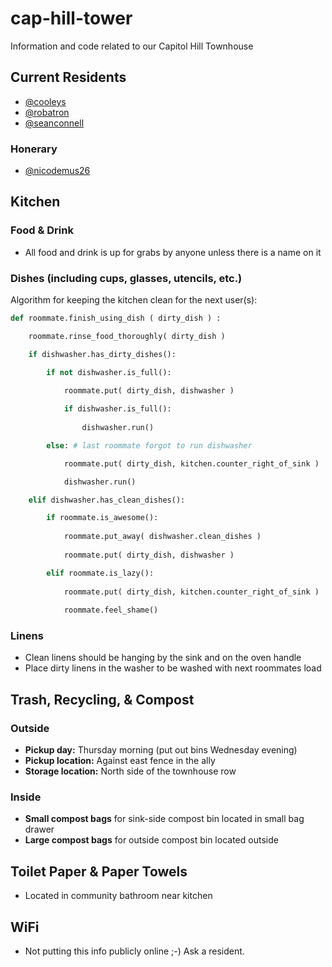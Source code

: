 cap-hill-tower
==============

Information and code related to our Capitol Hill Townhouse


Current Residents
-----------------

- [@cooleys](//github.com/cooleys)
- [@robatron](//github.com/robatron)
- [@seanconnell](//github.com/seanconnell)

### Honerary

- [@nicodemus26](//github.com/nicodemus26)


Kitchen
-------

### Food & Drink

- All food and drink is up for grabs by anyone unless there is a name on it


### Dishes (including cups, glasses, utencils, etc.)

Algorithm for keeping the kitchen clean for the next user(s):

``` python
def roommate.finish_using_dish ( dirty_dish ) :

    roommate.rinse_food_thoroughly( dirty_dish )

    if dishwasher.has_dirty_dishes():

        if not dishwasher.is_full():

            roommate.put( dirty_dish, dishwasher )
            
            if dishwasher.is_full():
            
                dishwasher.run()

        else: # last roommate forgot to run dishwasher

            roommate.put( dirty_dish, kitchen.counter_right_of_sink )

            dishwasher.run()

    elif dishwasher.has_clean_dishes():

        if roommate.is_awesome():
        
            roommate.put_away( dishwasher.clean_dishes )
            
            roommate.put( dirty_dish, dishwasher )

        elif roommate.is_lazy():
        
            roommate.put( dirty_dish, kitchen.counter_right_of_sink )
            
            roommate.feel_shame()
```


### Linens

- Clean linens should be hanging by the sink and on the oven handle
- Place dirty linens in the washer to be washed with next roommates load



Trash, Recycling, & Compost
---------------------------

### Outside

- **Pickup day:** Thursday morning (put out bins Wednesday evening)
- **Pickup location:** Against east fence in the ally
- **Storage location:** North side of the townhouse row

### Inside

- **Small compost bags** for sink-side compost bin located in small bag drawer
- **Large compost bags** for outside compost bin located outside


Toilet Paper & Paper Towels
---------------------------

- Located in community bathroom near kitchen


WiFi
----

- Not putting this info publicly online ;-) Ask a resident.

